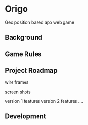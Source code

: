 Origo
=====

Geo position based app web game

<h2>Background</h2>

<h2>Game Rules</h2>

<h2>Project Roadmap</h2>
wire frames

screen shots

version 1 features
version 2 features
….
<h2>Development</h2>